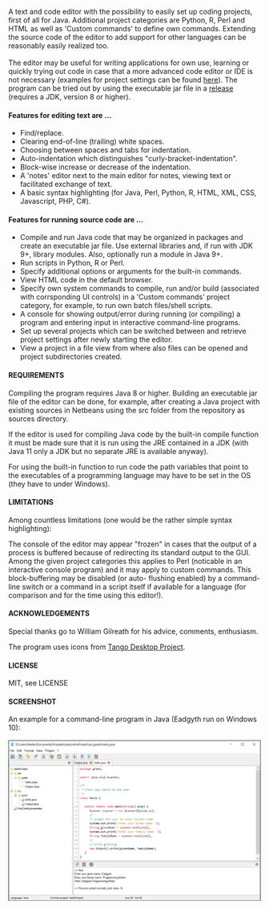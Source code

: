 A text and code editor with the possibility to easily set up coding projects,
first of all for Java. Additional project categories are Python, R, Perl and
HTML as well as 'Custom commands' to define own commands. Extending the source
code of the editor to add support for other languages can be reasonably easily
realized too.
<br><br>
The editor may be useful for writing applications for own use, learning or quickly
trying out code in case that a more advanced code editor or IDE is not necessary
(examples for project settings can be found
<a href="https://eadgyth.github.io/Programming-Editor/">here</a>). The program can
be tried out by using the executable jar file in a
<a href="https://github.com/Eadgyth/Programming-Editor/releases">release</a>
(requires a JDK, version 8 or higher).
<br>
<p>
<h4>Features for editing text are ...</h4>
<ul>
<li>Find/replace.</li>
<li>Clearing end-of-line (trailing) white spaces.</li>
<li>Choosing between spaces and tabs for indentation.</li>
<li>Auto-indentation which distinguishes "curly-bracket-indentation".</li>
<li>Block-wise increase or decrease of the indentation.</li>
<li>A 'notes' editor next to the main editor for notes, viewing text
    or facilitated exchange of text.</li>
<li>A basic syntax highlighting (for Java, Perl, Python, R, HTML, XML, CSS,
    Javascript, PHP, C#).</li>
</ul>
<p>
<h4>Features for running source code are ...</h4>
<ul>
<li>Compile and run Java code that may be organized in packages and create an
    executable jar file. Use external libraries and, if run with JDK 9+, library
    modules. Also, optionally run a module in Java 9+.</li>
<li>Run scripts in Python, R or Perl.
<li>Specify additional options or arguments for the built-in commands.</li>
<li>View HTML code in the default browser.</li>
<li>Specify own system commands to compile, run and/or build (associated with
    corrsponding UI controls) in a 'Custom commands' project category, for example,
    to run own batch files/shell scripts.</li>
<li>A console for showing output/error during running (or compiling) a program and
    entering input in interactive command-line programs.</li>
<li>Set up several projects which can be switched between and retrieve project settings
    after newly starting the editor.</li>
<li>View a project in a file view from where also files can be opened and project
    subdirectories created.
</ul>
<h4>REQUIREMENTS</h4>
<p>
Compiling the program requires Java 8 or higher. Building an executable jar file of
the editor can be done, for example, after creating a Java project with existing
sources in Netbeans using the src folder from the repository as sources directory.
<p>
If the editor is used for compiling Java code by the built-in compile function it must
be made sure that it is run using the JRE contained in a JDK (with Java 11 only a
JDK but no separate JRE is available anyway).
<p>
For using the built-in function to run code the path variables that point to the
executables of a programming language may have to be set in the OS (they have to under
Windows).
<br>
<h4>LIMITATIONS</h4>
<p>
Among countless limitations (one would be the rather simple syntax highlighting):
<p>
The console of the editor may appear "frozen" in cases that the output of a process
is buffered because of redirecting its standard output to the GUI. Among the given
project categories this applies to Perl (noticable in an interactive console program)
and it may apply to custom commands. This block-buffering may be disabled (or auto-
flushing enabled) by a command-line switch or a command in a script itself if
available for a language (for comparison and for the time using this editor!).
<br>
<h4>ACKNOWLEDGEMENTS</h4>
<p>
Special thanks go to William Gilreath for his advice, comments, enthusiasm.
<br>
<p>
The program uses icons from
<a href="https://github.com/Distrotech/tango-icon-theme">Tango Desktop Project</a>.
<br>
<h4>LICENSE</h4>
<p>
MIT, see LICENSE<br>
<p>
<h4>SCREENSHOT</h4>
<p>
An example for a command-line program in Java (Eadgyth run on Windows 10):
<br>
<br>
<img src="docs/images/ExampleProject.png" width="800"/><br><br>
